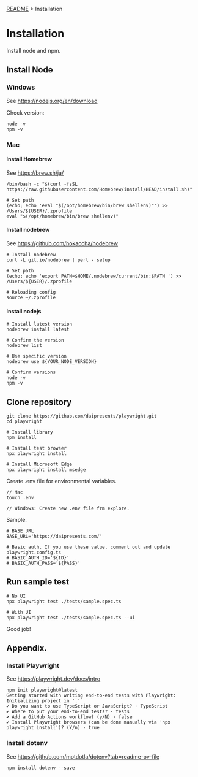 [README](../README.md) > Installation

# Installation
Install node and npm.

## Install Node

### Windows
See https://nodejs.org/en/download

Check version:

```
node -v
npm -v
```

### Mac
#### Install Homebrew
See https://brew.sh/ja/

```
/bin/bash -c "$(curl -fsSL https://raw.githubusercontent.com/Homebrew/install/HEAD/install.sh)"

# Set path
(echo; echo 'eval "$(/opt/homebrew/bin/brew shellenv)"') >> /Users/${USER}/.zprofile
eval "$(/opt/homebrew/bin/brew shellenv)"
```

#### Install nodebrew
See https://github.com/hokaccha/nodebrew

```
# Install nodebrew
curl -L git.io/nodebrew | perl - setup

# Set path
(echo; echo 'export PATH=$HOME/.nodebrew/current/bin:$PATH ') >> /Users/${USER}/.zprofile

# Reloading config
source ~/.zprofile
```

#### Install nodejs

```
# Install latest version
nodebrew install latest

# Confirm the version
nodebrew list

# Use specific version
nodebrew use ${YOUR_NODE_VERSION}

# Confirm versions
node -v
npm -v
```

## Clone repository

```
git clone https://github.com/daipresents/playwright.git
cd playwright

# Install library
npm install

# Install test browser
npx playwright install

# Install Microsoft Edge
npx playwright install msedge
```

Create .env file for environmental variables.

```
// Mac
touch .env

// Windows: Create new .env file frm explore.
```

Sample. 

```
# BASE URL
BASE_URL='https://daipresents.com/'

# Basic auth. If you use these value, comment out and update playwright.config.ts
# BASIC_AUTH_ID='${ID}'
# BASIC_AUTH_PASS='${PASS}'
```

## Run sample test

```
# No UI
npx playwright test ./tests/sample.spec.ts

# With UI
npx playwright test ./tests/sample.spec.ts --ui
```

Good job!

## Appendix.

### Install Playwright
See https://playwright.dev/docs/intro

```
npm init playwright@latest
Getting started with writing end-to-end tests with Playwright:
Initializing project in '.'
✔ Do you want to use TypeScript or JavaScript? · TypeScript
✔ Where to put your end-to-end tests? · tests
✔ Add a GitHub Actions workflow? (y/N) · false
✔ Install Playwright browsers (can be done manually via 'npx playwright install')? (Y/n) · true
```

### Install dotenv
See https://github.com/motdotla/dotenv?tab=readme-ov-file

```
npm install dotenv --save
```
